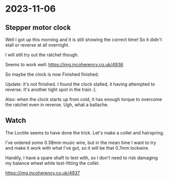 # 2023-11-06

## Stepper motor clock

Well I got up this morning and it is still showing the correct time! So it didn't stall or reverse at all overnight.

I will still try out the ratchet though.

Seems to work well: https://img.incoherency.co.uk/4936

So maybe the clock is now Finished finished.

Update: it's not finished. I found the clock stalled, it having attempted to reverse. It's another tight spot in
the train :(.

Also: when the clock starts up from cold, it has enough torque to overcome the ratchet even in reverse. Ugh, what
a ballache.

## Watch

The Loctite seems to have done the trick. Let's make a collet and hairspring.

I've ordered some 0.38mm music wire, but in the mean time I want to try and make it work
with what I've got, so it will be that 0.7mm lockwire.

Handily, I have a spare shaft to test with, so I don't need to risk damaging my balance wheel
while test-fitting the collet.

https://img.incoherency.co.uk/4937

